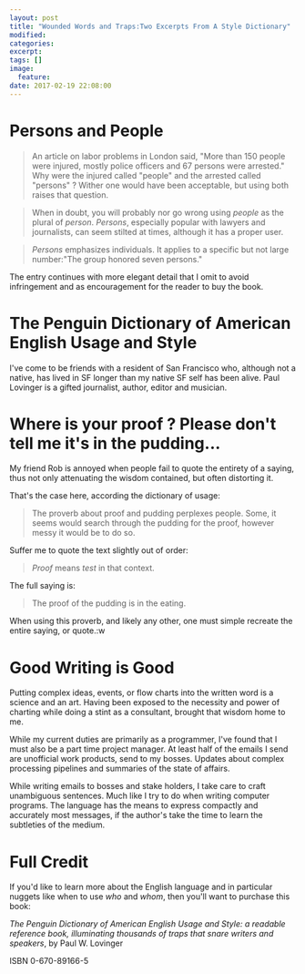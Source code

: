 ```yaml
---
layout: post
title: "Wounded Words and Traps:Two Excerpts From A Style Dictionary"
modified:
categories:
excerpt:
tags: []
image:
  feature:
date: 2017-02-19 22:08:00
---
```

# Persons and People
> An article on labor problems in London said, "More than 150 people were
> injured, mostly police officers and 67 persons were arrested." Why were the
> injured called "people" and the arrested called "persons" ? Wither one would
> have been acceptable, but using both raises that question.

>When in doubt, you will probably nor go wrong using _people_ as the plural of
>_person_. _Persons_, especially popular with lawyers and journalists, can
>seem stilted at times, although it has a proper user.

>_Persons_ emphasizes individuals. It applies to a specific but not large
>number:"The group honored seven persons."

The entry continues with more elegant detail that I omit to avoid infringement
and as encouragement for the reader to buy the book.

# The Penguin Dictionary of American English Usage and Style
I've come to be friends with a resident of San Francisco who, although not a
native, has lived in SF longer than my native SF self has been alive. Paul
Lovinger is a gifted journalist, author, editor and musician.

# Where is your proof ? Please don\'t tell me it's in the pudding...
My friend Rob is annoyed when people fail to quote the entirety of a saying,
thus not only attenuating the wisdom contained, but often distorting it.

That's the case here, according the dictionary of usage:

> The proverb about proof and pudding perplexes people. Some, it seems would
> search through the pudding for the proof, however messy it would be to do
> so.

Suffer me to quote the text slightly out of order:

>_Proof_ means _test_ in that context.

The full saying is:

> The proof of the pudding is in the eating.

When using this proverb, and likely any other, one must simple recreate the entire
saying, or quote.:w

# Good Writing is Good
Putting complex ideas, events, or flow charts into the written word is a
science and an art. Having been exposed to the necessity and power of charting
while doing a stint as a consultant, brought that wisdom home to me.

While my current duties are primarily as a programmer, I've found that I must also be a
part time project manager. At least half of the emails I send are unofficial
work products, send to my bosses. Updates about complex processing pipelines
and summaries of  the state of affairs.

While writing emails to bosses and stake holders, I take care to craft
unambiguous sentences. Much like I try to do when writing computer programs. The
language has the means to express compactly and accurately most messages, if
the author's take the time to learn the subtleties of the medium.

# Full Credit
If you'd like to learn more about the English language and in particular
nuggets like when to use _who_ and _whom_, then you'll want to purchase this
book:

_The Penguin Dictionary of American English Usage and Style: a readable
reference book, illuminating thousands of traps that snare writers and
speakers_, by Paul W. Lovinger

ISBN 0-670-89166-5
